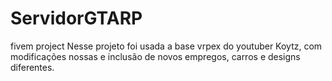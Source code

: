 # ServidorGTARP
fivem project 
Nesse projeto foi usada a base vrpex do youtuber Koytz, com modificações nossas e inclusão de novos empregos, carros e designs diferentes.
